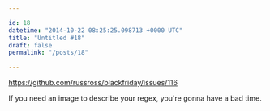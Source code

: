 ```yaml
---

id: 18
datetime: "2014-10-22 08:25:25.098713 +0000 UTC"
title: "Untitled #18"
draft: false
permalink: "/posts/18"

---
```


https://github.com/russross/blackfriday/issues/116

If you need an image to describe your regex, you're gonna have a bad time.
